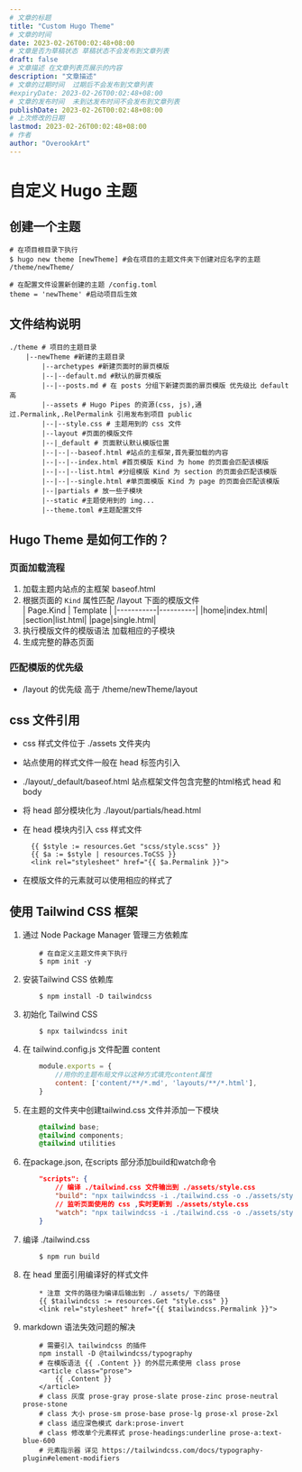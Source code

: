 ```yaml
---
# 文章的标题
title: "Custom Hugo Theme"
# 文章的时间
date: 2023-02-26T00:02:48+08:00
# 文章是否为草稿状态 草稿状态不会发布到文章列表
draft: false
# 文章描述 在文章列表页展示的内容
description: "文章描述"
# 文章的过期时间  过期后不会发布到文章列表
#expiryDate: 2023-02-26T00:02:48+08:00 
# 文章的发布时间  未到达发布时间不会发布到文章列表
publishDate: 2023-02-26T00:02:48+08:00
# 上次修改的日期
lastmod: 2023-02-26T00:02:48+08:00
# 作者
author: "OverookArt"
---
```


# 自定义 Hugo 主题  

## 创建一个主题  

``` shell
# 在项目根目录下执行
$ hugo new theme [newTheme] #会在项目的主题文件夹下创建对应名字的主题 /theme/newTheme/

# 在配置文件设置新创建的主题 /config.toml
theme = 'newTheme' #启动项目后生效
```



## 文件结构说明  

``` shell
./theme # 项目的主题目录
    |--newTheme #新建的主题目录
        |--archetypes #新建页面时的扉页模版
        |--|--default.md #默认的扉页模版
        |--|--posts.md # 在 posts 分组下新建页面的扉页模版 优先级比 default 高
        |--assets # Hugo Pipes 的资源(css, js),通过.Permalink,.RelPermalink 引用发布到项目 public
        |--|--style.css # 主题用到的 css 文件
        |--layout #页面的模版文件
        |--|_default # 页面默认默认模版位置
        |--|--|--baseof.html #站点的主框架,首先要加载的内容
        |--|--|--index.html #首页模版 Kind 为 home 的页面会匹配该模版
        |--|--|--list.html #分组模版 Kind 为 section 的页面会匹配该模版
        |--|--|--single.html #单页面模版 Kind 为 page 的页面会匹配该模版
        |--|partials # 放一些子模块
        |--static #主题使用到的 img...
        |--theme.toml #主题配置文件
```

## Hugo Theme 是如何工作的？

### 页面加载流程

1. 加载主题内站点的主框架 baseof.html
2. 根据页面的 `Kind` 属性匹配 /layout 下面的模版文件  
    | Page.Kind | Template |
    |-----------|----------|
    |home|index.html|
    |section|list.html|
    |page|single.html|
3. 执行模版文件的模版语法 加载相应的子模块
4. 生成完整的静态页面

### 匹配模版的优先级  

- /layout 的优先级 高于 /theme/newTheme/layout  

## css 文件引用

- css 样式文件位于 ./assets 文件夹内
- 站点使用的样式文件一般在 head 标签内引入
- ./layout/_default/baseof.html 站点框架文件包含完整的html格式 head 和 body
- 将 head 部分模块化为 ./layout/partials/head.html
- 在 head 模块内引入 css 样式文件
  
  ``` templates
    {{ $style := resources.Get "scss/style.scss" }}
    {{ $a := $style | resources.ToCSS }}
    <link rel="stylesheet" href="{{ $a.Permalink }}">
  ```

- 在模版文件的元素就可以使用相应的样式了
  
## 使用 Tailwind CSS 框架

1. 通过 Node Package Manager 管理三方依赖库

    ```shell
        # 在自定义主题文件夹下执行
        $ npm init -y
    ```

2. 安装Tailwind CSS 依赖库

    ``` shell
        $ npm install -D tailwindcss
    ```

3. 初始化 Tailwind CSS

    ``` shell
        $ npx tailwindcss init
    ```

4. 在 tailwind.config.js 文件配置 content

    ``` js
        module.exports = {
            //用你的主题布局文件以这种方式填充content属性
            content: ['content/**/*.md', 'layouts/**/*.html'],
        }
    ```

5. 在主题的文件夹中创建tailwind.css 文件并添加一下模块

    ``` css
        @tailwind base;
        @tailwind components;
        @tailwind utilities
    ```

6. 在package.json, 在scripts 部分添加build和watch命令

    ``` json
        "scripts": {
            // 编译 ./tailwind.css 文件输出到 ./assets/style.css
            "build": "npx tailwindcss -i ./tailwind.css -o ./assets/style.css",
            // 监听页面使用的 css ,实时更新到 ./assets/style.css
            "watch": "npx tailwindcss -i ./tailwind.css -o ./assets/style.css --watch"
        }
    ```

7. 编译 ./tailwind.css

    ``` shell
        $ npm run build
    ```

8. 在 head 里面引用编译好的样式文件

    ``` templates
        * 注意 文件的路径为编译后输出到 ./ assets/ 下的路径
        {{ $tailwindcss := resources.Get "style.css" }}
        <link rel="stylesheet" href="{{ $tailwindcss.Permalink }}">
    ```

9. markdown 语法失效问题的解决  

    ``` shell
        # 需要引入 tailwindcss 的插件
        npm install -D @tailwindcss/typography
        # 在模版语法 {{ .Content }} 的外层元素使用 class prose
        <article class="prose">
            {{ .Content }}
        </article>
        # class 灰度 prose-gray prose-slate prose-zinc prose-neutral prose-stone
        # class 大小 prose-sm prose-base prose-lg prose-xl prose-2xl
        # class 适应深色模式 dark:prose-invert
        # class 修改单个元素样式 prose-headings:underline prose-a:text-blue-600
        # 元素指示器 详见 https://tailwindcss.com/docs/typography-plugin#element-modifiers
    ```
